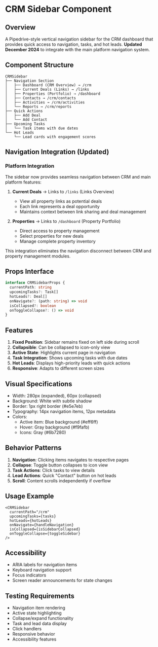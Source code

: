 # CRM Sidebar Component

## Overview
A Pipedrive-style vertical navigation sidebar for the CRM dashboard that provides quick access to navigation, tasks, and hot leads. **Updated December 2024** to integrate with the main platform navigation system.

## Component Structure
```
CRMSidebar
├── Navigation Section
│   ├── Dashboard (CRM Overview) → /crm
│   ├── Current Deals (Links) → /links
│   ├── Properties (Portfolio) → /dashboard
│   ├── Contacts → /crm/contacts
│   ├── Activities → /crm/activities
│   └── Reports → /crm/reports
├── Quick Actions
│   ├── Add Deal
│   └── Add Contact
├── Upcoming Tasks
│   └── Task items with due dates
└── Hot Leads
    └── Lead cards with engagement scores
```

## Navigation Integration (Updated)

### Platform Integration
The sidebar now provides seamless navigation between CRM and main platform features:

1. **Current Deals** → Links to `/links` (Links Overview)
   - View all property links as potential deals
   - Each link represents a deal opportunity
   - Maintains context between link sharing and deal management

2. **Properties** → Links to `/dashboard` (Property Portfolio)
   - Direct access to property management
   - Select properties for new deals
   - Manage complete property inventory

This integration eliminates the navigation disconnect between CRM and property management modules.

## Props Interface
```typescript
interface CRMSidebarProps {
  currentPath: string
  upcomingTasks?: Task[]
  hotLeads?: Deal[]
  onNavigate?: (path: string) => void
  isCollapsed?: boolean
  onToggleCollapse?: () => void
}
```

## Features
1. **Fixed Position**: Sidebar remains fixed on left side during scroll
2. **Collapsible**: Can be collapsed to icon-only view
3. **Active State**: Highlights current page in navigation
4. **Task Integration**: Shows upcoming tasks with due dates
5. **Hot Leads**: Displays high-priority leads with quick actions
6. **Responsive**: Adapts to different screen sizes

## Visual Specifications
- Width: 280px (expanded), 60px (collapsed)
- Background: White with subtle shadow
- Border: 1px right border (#e5e7eb)
- Typography: 14px navigation items, 12px metadata
- Colors: 
  - Active item: Blue background (#eff6ff)
  - Hover: Gray background (#f9fafb)
  - Icons: Gray (#6b7280)

## Behavior Patterns
1. **Navigation**: Clicking items navigates to respective pages
2. **Collapse**: Toggle button collapses to icon view
3. **Task Actions**: Click tasks to view details
4. **Lead Actions**: Quick "Contact" button on hot leads
5. **Scroll**: Content scrolls independently if overflow

## Usage Example
```tsx
<CRMSidebar
  currentPath="/crm"
  upcomingTasks={tasks}
  hotLeads={hotLeads}
  onNavigate={handleNavigation}
  isCollapsed={isSidebarCollapsed}
  onToggleCollapse={toggleSidebar}
/>
```

## Accessibility
- ARIA labels for navigation items
- Keyboard navigation support
- Focus indicators
- Screen reader announcements for state changes

## Testing Requirements
- Navigation item rendering
- Active state highlighting
- Collapse/expand functionality
- Task and lead data display
- Click handlers
- Responsive behavior
- Accessibility features